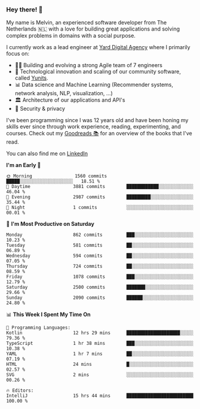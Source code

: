 ### Hey there! 👋

My name is Melvin, an experienced software developer from The Netherlands 🇳🇱 with a love for building great applications and solving complex problems in domains with a social purpose. 

I currently work as a lead engineer at [Yard Digital Agency](https://github.com/yardinternet) where I primarily focus on:

* 👏🏼 Building and evolving a strong Agile team of 7 engineers
* 🚀 Technological innovation and scaling of our community software, called [Yunits](https://www.yunits.com/).
* 📊 Data science and Machine Learning (Recommender systems, network analysis, NLP, visualization, ...)
* 🏛 Architecture of our applications and API's
* 🔐 Security & privacy

I've been programming since I was 12 years old and have been honing my skills ever since through work experience, reading, experimenting, and courses.
Check out my [Goodreads 📚](https://goodreads.com/melvinkoopmans) for an overview of the books that I've read. 

You can also find me on [LinkedIn](https://www.linkedin.com/in/melvinkoopmans)

<!--START_SECTION:waka-->
**I'm an Early 🐤** 

```text
🌞 Morning                1560 commits        █████░░░░░░░░░░░░░░░░░░░░   18.51 % 
🌆 Daytime                3881 commits        ████████████░░░░░░░░░░░░░   46.04 % 
🌃 Evening                2987 commits        █████████░░░░░░░░░░░░░░░░   35.44 % 
🌙 Night                  1 commits           ░░░░░░░░░░░░░░░░░░░░░░░░░   00.01 % 
```
📅 **I'm Most Productive on Saturday** 

```text
Monday                   862 commits         ███░░░░░░░░░░░░░░░░░░░░░░   10.23 % 
Tuesday                  581 commits         ██░░░░░░░░░░░░░░░░░░░░░░░   06.89 % 
Wednesday                594 commits         ██░░░░░░░░░░░░░░░░░░░░░░░   07.05 % 
Thursday                 724 commits         ██░░░░░░░░░░░░░░░░░░░░░░░   08.59 % 
Friday                   1078 commits        ███░░░░░░░░░░░░░░░░░░░░░░   12.79 % 
Saturday                 2500 commits        ███████░░░░░░░░░░░░░░░░░░   29.66 % 
Sunday                   2090 commits        ██████░░░░░░░░░░░░░░░░░░░   24.80 % 
```


📊 **This Week I Spent My Time On** 

```text
💬 Programming Languages: 
Kotlin                   12 hrs 29 mins      ████████████████████░░░░░   79.36 % 
TypeScript               1 hr 38 mins        ███░░░░░░░░░░░░░░░░░░░░░░   10.38 % 
YAML                     1 hr 7 mins         ██░░░░░░░░░░░░░░░░░░░░░░░   07.19 % 
HTML                     24 mins             █░░░░░░░░░░░░░░░░░░░░░░░░   02.57 % 
SVG                      2 mins              ░░░░░░░░░░░░░░░░░░░░░░░░░   00.26 % 

🔥 Editors: 
IntelliJ                 15 hrs 44 mins      █████████████████████████   100.00 % 
```


<!--END_SECTION:waka-->
